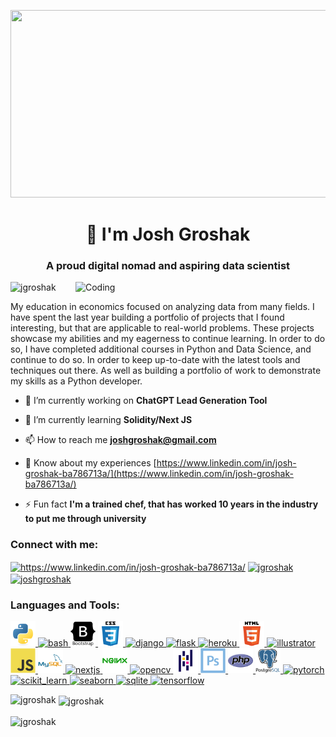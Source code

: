 <p align="center">
  <img width="600" height="300"
src="https://camo.githubusercontent.com/7b0d7056cf528da8971844af6dab6d746144ac7ef9b77af605ab7e3d3bc8a458/68747470733a2f2f6c6f6769636d6f6a6f2e636f6d2f6173736574732f646973742f6e65775f70616765732f696d616765732f6a732d6769662e676966">
</p>

<h1 align="center">👋 I'm Josh Groshak</h1>
<h3 align="center" >A proud digital nomad and aspiring data scientist</h3>
<img align="right" alt="Coding" width="400" src="https://media0.giphy.com/media/f6hnhHkks8bk4jwjh3/giphy.gif?cid=790b76115ba1ad43fa41914e45fa5973c74ad774a3e648e3&rid=giphy.gif&ct=s">


<p align="left"> <img src="https://komarev.com/ghpvc/?username=jgroshak&label=Profile%20views&color=0e75b6&style=flat" alt="jgroshak" /> </p>

My education in economics focused on analyzing data from many fields. I have spent the last year building a portfolio of projects that I found interesting, but that are applicable to real-world problems. These projects showcase my abilities and my eagerness to continue learning.
In order to do so, I have completed additional courses in Python and Data Science, and continue to do so. In order to keep up-to-date with the latest tools and techniques out there. As well as building a portfolio of work to demonstrate my skills as a Python developer.

- 🔭 I’m currently working on **ChatGPT Lead Generation Tool**

- 🌱 I’m currently learning **Solidity/Next JS**

- 📫 How to reach me **joshgroshak@gmail.com**

- 📄 Know about my experiences [https://www.linkedin.com/in/josh-groshak-ba786713a/](https://www.linkedin.com/in/josh-groshak-ba786713a/)

- ⚡ Fun fact **I'm a trained chef, that has worked 10 years in the industry to put me through university**

<h3 align="left">Connect with me:</h3>
<p align="left">
<a href="https://linkedin.com/in/https://www.linkedin.com/in/josh-groshak-ba786713a/" target="blank"><img align="center" src="https://raw.githubusercontent.com/rahuldkjain/github-profile-readme-generator/master/src/images/icons/Social/linked-in-alt.svg" alt="https://www.linkedin.com/in/josh-groshak-ba786713a/" height="30" width="40" /></a>
<a href="https://stackoverflow.com/users/jgroshak" target="blank"><img align="center" src="https://raw.githubusercontent.com/rahuldkjain/github-profile-readme-generator/master/src/images/icons/Social/stack-overflow.svg" alt="jgroshak" height="30" width="40" /></a>
<a href="https://www.hackerrank.com/joshgroshak" target="blank"><img align="center" src="https://raw.githubusercontent.com/rahuldkjain/github-profile-readme-generator/master/src/images/icons/Social/hackerrank.svg" alt="joshgroshak" height="30" width="40" /></a>
</p>

<h3 align="left">Languages and Tools:</h3>
<p align="left"> <a href="https://www.python.org" target="_blank" rel="noreferrer"> <img src="https://raw.githubusercontent.com/devicons/devicon/master/icons/python/python-original.svg" alt="python" width="40" height="40"/> </a> <a href="https://www.gnu.org/software/bash/" target="_blank" rel="noreferrer"> <img src="https://www.vectorlogo.zone/logos/gnu_bash/gnu_bash-icon.svg" alt="bash" width="40" height="40"/> </a> <a href="https://getbootstrap.com" target="_blank" rel="noreferrer"> <img src="https://raw.githubusercontent.com/devicons/devicon/master/icons/bootstrap/bootstrap-plain-wordmark.svg" alt="bootstrap" width="40" height="40"/> </a> <a href="https://www.w3schools.com/css/" target="_blank" rel="noreferrer"> <img src="https://raw.githubusercontent.com/devicons/devicon/master/icons/css3/css3-original-wordmark.svg" alt="css3" width="40" height="40"/> </a> <a href="https://www.djangoproject.com/" target="_blank" rel="noreferrer"> <img src="https://cdn.worldvectorlogo.com/logos/django.svg" alt="django" width="40" height="40"/> </a> <a href="https://flask.palletsprojects.com/" target="_blank" rel="noreferrer"> <img src="https://www.vectorlogo.zone/logos/pocoo_flask/pocoo_flask-icon.svg" alt="flask" width="40" height="40"/> </a> <a href="https://heroku.com" target="_blank" rel="noreferrer"> <img src="https://www.vectorlogo.zone/logos/heroku/heroku-icon.svg" alt="heroku" width="40" height="40"/> </a> <a href="https://www.w3.org/html/" target="_blank" rel="noreferrer"> <img src="https://raw.githubusercontent.com/devicons/devicon/master/icons/html5/html5-original-wordmark.svg" alt="html5" width="40" height="40"/> </a> <a href="https://www.adobe.com/in/products/illustrator.html" target="_blank" rel="noreferrer"> <img src="https://www.vectorlogo.zone/logos/adobe_illustrator/adobe_illustrator-icon.svg" alt="illustrator" width="40" height="40"/> </a> <a href="https://developer.mozilla.org/en-US/docs/Web/JavaScript" target="_blank" rel="noreferrer"> <img src="https://raw.githubusercontent.com/devicons/devicon/master/icons/javascript/javascript-original.svg" alt="javascript" width="40" height="40"/> </a> <a href="https://www.mysql.com/" target="_blank" rel="noreferrer"> <img src="https://raw.githubusercontent.com/devicons/devicon/master/icons/mysql/mysql-original-wordmark.svg" alt="mysql" width="40" height="40"/> </a> <a href="https://nextjs.org/" target="_blank" rel="noreferrer"> <img src="https://cdn.worldvectorlogo.com/logos/nextjs-2.svg" alt="nextjs" width="40" height="40"/> </a> <a href="https://www.nginx.com" target="_blank" rel="noreferrer"> <img src="https://raw.githubusercontent.com/devicons/devicon/master/icons/nginx/nginx-original.svg" alt="nginx" width="40" height="40"/> </a> <a href="https://opencv.org/" target="_blank" rel="noreferrer"> <img src="https://www.vectorlogo.zone/logos/opencv/opencv-icon.svg" alt="opencv" width="40" height="40"/> </a> <a href="https://pandas.pydata.org/" target="_blank" rel="noreferrer"> <img src="https://raw.githubusercontent.com/devicons/devicon/2ae2a900d2f041da66e950e4d48052658d850630/icons/pandas/pandas-original.svg" alt="pandas" width="40" height="40"/> </a> <a href="https://www.photoshop.com/en" target="_blank" rel="noreferrer"> <img src="https://raw.githubusercontent.com/devicons/devicon/master/icons/photoshop/photoshop-line.svg" alt="photoshop" width="40" height="40"/> </a> <a href="https://www.php.net" target="_blank" rel="noreferrer"> <img src="https://raw.githubusercontent.com/devicons/devicon/master/icons/php/php-original.svg" alt="php" width="40" height="40"/> </a> <a href="https://www.postgresql.org" target="_blank" rel="noreferrer"> <img src="https://raw.githubusercontent.com/devicons/devicon/master/icons/postgresql/postgresql-original-wordmark.svg" alt="postgresql" width="40" height="40"/> </a>  <a href="https://pytorch.org/" target="_blank" rel="noreferrer"> <img src="https://www.vectorlogo.zone/logos/pytorch/pytorch-icon.svg" alt="pytorch" width="40" height="40"/> </a> <a href="https://scikit-learn.org/" target="_blank" rel="noreferrer"> <img src="https://upload.wikimedia.org/wikipedia/commons/0/05/Scikit_learn_logo_small.svg" alt="scikit_learn" width="40" height="40"/> </a> <a href="https://seaborn.pydata.org/" target="_blank" rel="noreferrer"> <img src="https://seaborn.pydata.org/_images/logo-mark-lightbg.svg" alt="seaborn" width="40" height="40"/> </a> <a href="https://www.sqlite.org/" target="_blank" rel="noreferrer"> <img src="https://www.vectorlogo.zone/logos/sqlite/sqlite-icon.svg" alt="sqlite" width="40" height="40"/> </a> <a href="https://www.tensorflow.org" target="_blank" rel="noreferrer"> <img src="https://www.vectorlogo.zone/logos/tensorflow/tensorflow-icon.svg" alt="tensorflow" width="40" height="40"/> </a> </p>

<p><img align="left" src="https://github-readme-stats.vercel.app/api/top-langs?username=jgroshak&show_icons=true&locale=en&layout=compact" alt="jgroshak" /></p>

<p>&nbsp;<img align="center" src="https://github-readme-stats.vercel.app/api?username=jgroshak&show_icons=true&locale=en" alt="jgroshak" /></p>

<p><img align="center" src="https://github-readme-streak-stats.herokuapp.com/?user=jgroshak&" alt="jgroshak" /></p>

